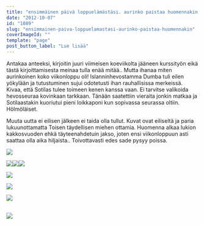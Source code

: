 ```yaml
---
title: "ensimmäinen päivä loppuelämästäsi. aurinko paistaa huomennakin."
date: "2012-10-07"
id: "1089"
slug: "ensimmainen-paiva-loppuelamastasi-aurinko-paistaa-huomennakin"
coverImageId: ""
template: "page"
post_button_label: "Lue lisää"
---
```


Antakaa anteeksi, kirjoitin juuri viimeisen koeviikolta jääneen kurssityön eikä tästä kirjoittamisesta meinaa tulla enää mitää.. Mutta ihanaa miten aurinkoinen koko viikonloppu oli! Islanninhevostamma Dumba tuli eilen yökylään ja tutustuminen sujui odotetusti ihan rauhallisissa merkeissä. Kivaa, että Sotilas tulee toimeen kenen kanssa vaan. Ei tarvitse valikoida hevosseuraa kovinkaan tarkkaan. Tänään saatettiin vieraita jonkin matkaa ja Sotilaastakin kuoriutui pieni loikkaponi kun sopivassa seurassa oltiin. Hölmöläiset.  
  
Muuta uutta ei eilisen jälkeen ei taida olla tullut. Kuvat ovat eiliseltä ja paria lukuunottamatta Toisen täydellisen miehen ottamia. Huomenna alkaa lukion kakkosvuoden ehkä täyteenahdetuin jakso, joten ensi viikonloppuun asti saattaa olla aika hiljaista.. Toivottavasti edes sade pysyy poissa.  
  

  

[![](images/IMG_9067a.JPG)](http://3.bp.blogspot.com/-dl97vZ4waAA/UHGWhDfVyqI/AAAAAAAABjI/gGXcIzBiLNc/s1600/IMG_9067a.JPG)

  

[![](images/IMG_0335j.JPG)](http://1.bp.blogspot.com/-_ZRmhZDop_4/UHGWXinFFjI/AAAAAAAABio/GiFJp23Q5ZE/s1600/IMG_0335j.JPG)[![](images/IMG_9092a.JPG)](http://2.bp.blogspot.com/-CXtC-21gaEU/UHGWmiD-GmI/AAAAAAAABjY/h_h5dOY4YMs/s1600/IMG_9092a.JPG)[![](images/IMG_9082a.JPG)](http://2.bp.blogspot.com/-xvNE5ZzXPsY/UHGWkBFP09I/AAAAAAAABjQ/MXECg6kjTHk/s1600/IMG_9082a.JPG)

  

[![](images/IMG_9098a.JPG)](http://3.bp.blogspot.com/-TOrD9_8cI3s/UHGWo23ZApI/AAAAAAAABjg/sCqTT2vzvsI/s1600/IMG_9098a.JPG)

  

[![](images/IMG_0399.JPG)](http://1.bp.blogspot.com/-LM4INFQnHsg/UHGWabtvPaI/AAAAAAAABiw/Pnqhbo4JuEE/s1600/IMG_0399.JPG)

  

[![](images/IMG_9040j.JPG)](http://1.bp.blogspot.com/-ksxk6pnJKfs/UHGWcOYgDhI/AAAAAAAABi4/ak0PXCp3UbQ/s1600/IMG_9040j.JPG)

[  
](http://1.bp.blogspot.com/-fWN3itFI1OY/UHGam4qbyZI/AAAAAAAABkg/fka2b-_R5uM/s1600/ak.png)[![](images/ak.png)](http://1.bp.blogspot.com/-fWN3itFI1OY/UHGam4qbyZI/AAAAAAAABkg/fka2b-_R5uM/s1600/ak.png)
